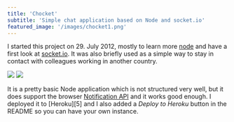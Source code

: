 ```yaml
---
title: 'Chocket'
subtitle: 'Simple chat application based on Node and socket.io'
featured_image: '/images/chocket1.png'
---
```


I started this project on 29. July 2012, mostly to learn more [node][2] and
have a first look at [socket.io][3]. It was also briefly used as a simple way
to stay in contact with colleagues working in another country.

<div class="gallery" data-columns="2">
	<img src="/blog/images/chocket1.png">
	<img src="/blog/images/chocket2.png">
</div>

It is a pretty basic Node application which is not structured very well, but it
does support the browser [Notification API][4] and it works good enough.
I deployed it to [Heroku][5] and I also added a *Deploy to Heroku* button in
the README so you can have your own instance.


[0]: https://github.com/MoriTanosuke/chocket
[1]: https://glacial-retreat-2445.herokuapp.com/
[2]: https://nodejs.org/
[3]: https://socket.io/
[4]: https://developer.mozilla.org/de/docs/Web/API/notification
